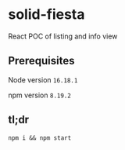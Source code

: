 # solid-fiesta
React POC of listing and info view
## Prerequisites
Node version `16.18.1`

npm version `8.19.2`
## tl;dr
`npm i && npm start`

